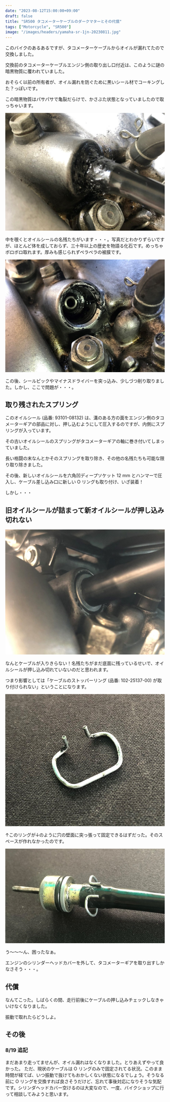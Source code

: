 ```yaml
---
date: "2023-08-12T15:00:00+09:00"
draft: false
title: "SR500 タコメーターケーブルのダークマターとその代償"
tags: ["Motorcycle", "SR500"]
image: "/images/headers/yamaha-sr-1jn-20230811.jpg"
---
```


このバイクのあるあるですが、タコメーターケーブルからオイルが漏れてたので交換しました。

交換前のタコメーターケーブルエンジン側の取り出し口付近は、このように謎の暗黒物質に覆われていました。

おそらく以前の所有者が、オイル漏れを防ぐために黒いシール材でコーキングした？っぽいです。

この暗黒物質はパサパサで亀裂だらけで、かさぶた状態となっていましたので取っちゃいます。

![ダークマター](/images/yamaha-sr-1jn-202308111439.jpg)

中を覗くとオイルシールの名残たちがいます・・・。写真だとわかりずらいですが、ほとんど体を成しておらず、三十年以上の歴史を物語る化石です。めっちゃボロボロ取れます。厚みも感じられずペラペラの被膜です。

![image](/images/yamaha-sr-1jn-202308111506.jpg)

この後、シールピックやマイナスドライバーを突っ込み、少しづつ削り取りました。しかし、ここで問題が・・・。

## 取り残されたスプリング

このオイルシール (品番: 93101-08132) は、溝のある方の面をエンジン側のタコメーターギアの部品に対し、押し込むようにして圧入するのですが、内側にスプリングが入っています。

その古いオイルシールのスプリングがタコメーターギアの軸に巻き付いてしまっていました。

長い格闘の末なんとかそのスプリングを取り除き、その他の名残たちも可能な限り取り除きました。

その後、新しいオイルシールを六角凹ディープソケット 12 mm とハンマーで圧入し、ケーブル差し込み口に新しい O リングも取り付け、いざ装着！

しかし・・・

## 旧オイルシールが詰まって新オイルシールが押し込み切れない

![image](/images/yamaha-sr-1jn-202308200943.jpg)

なんとケーブルが入りきらない！名残たちがまだ底面に残っているせいで、オイルシールが押し込み切れていないのだと思われます。

つまり影響としては「ケーブルのストッパーリング (品番: 102-25137-00) が取り付けられない」ということになります。

![image](/images/yamaha-sr-1jn-202308201010.jpg)

↑このリングが↓のように穴の壁面に突っ張って固定できるはずだった。そのスペースが作れなかったのです。

![image](/images/yamaha-sr-1jn-202308201009.jpg)

う～～～ん、困ったなぁ。

エンジンのシリンダーヘッドカバーを外して、タコメーターギアを取り出すしかなさそう・・・。

## 代償

なんてこった。しばらくの間、走行前後にケーブルの押し込みチェックしなきゃいけなくなりました。

振動で取れたらどうしよ。

## その後

### 8/19 追記

まだあまり走ってませんが、オイル漏れはなくなりました。とりあえずやって良かった。
ただ、現状のケーブルは O リングのみで固定されてる状況。このまま時間が経てば、いつ振動で抜けてもおかしくない状態になるでしょう。そうなる前に O リングを交換すれば良さそうだけど、忘れて事後対応になりそうな気配です。シリンダヘッドカバー空けるのは大変なので、一度、バイクショップに行って相談してみようと思います。
